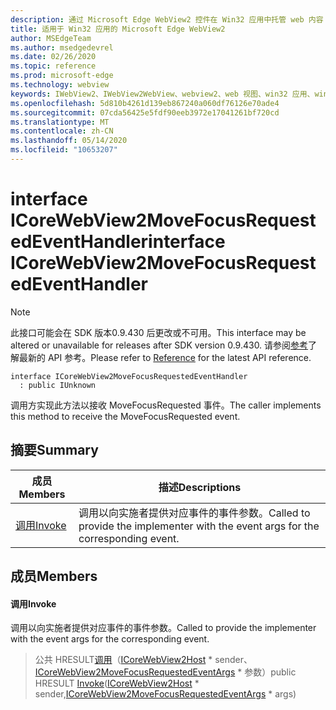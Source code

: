 ```yaml
---
description: 通过 Microsoft Edge WebView2 控件在 Win32 应用中托管 web 内容
title: 适用于 Win32 应用的 Microsoft Edge WebView2
author: MSEdgeTeam
ms.author: msedgedevrel
ms.date: 02/26/2020
ms.topic: reference
ms.prod: microsoft-edge
ms.technology: webview
keywords: IWebView2、IWebView2WebView、webview2、web 视图、win32 应用、win32、edge、ICoreWebView2、ICoreWebView2Host、浏览器控件、边缘 html
ms.openlocfilehash: 5d810b4261d139eb867240a060df76126e70ade4
ms.sourcegitcommit: 07cda56425e5fdf90eeb3972e17041261bf720cd
ms.translationtype: MT
ms.contentlocale: zh-CN
ms.lasthandoff: 05/14/2020
ms.locfileid: "10653207"
---
```

# <span data-ttu-id="686a8-104">interface ICoreWebView2MoveFocusRequestedEventHandler</span><span class="sxs-lookup"><span data-stu-id="686a8-104">interface ICoreWebView2MoveFocusRequestedEventHandler</span></span> 

> [!NOTE]
> <span data-ttu-id="686a8-105">此接口可能会在 SDK 版本0.9.430 后更改或不可用。</span><span class="sxs-lookup"><span data-stu-id="686a8-105">This interface may be altered or unavailable for releases after SDK version 0.9.430.</span></span> <span data-ttu-id="686a8-106">请参阅[参考](../../../webview2-api-reference.md)了解最新的 API 参考。</span><span class="sxs-lookup"><span data-stu-id="686a8-106">Please refer to [Reference](../../../webview2-api-reference.md) for the latest API reference.</span></span>

```
interface ICoreWebView2MoveFocusRequestedEventHandler
  : public IUnknown
```

<span data-ttu-id="686a8-107">调用方实现此方法以接收 MoveFocusRequested 事件。</span><span class="sxs-lookup"><span data-stu-id="686a8-107">The caller implements this method to receive the MoveFocusRequested event.</span></span>

## <span data-ttu-id="686a8-108">摘要</span><span class="sxs-lookup"><span data-stu-id="686a8-108">Summary</span></span>

 <span data-ttu-id="686a8-109">成员</span><span class="sxs-lookup"><span data-stu-id="686a8-109">Members</span></span>                        | <span data-ttu-id="686a8-110">描述</span><span class="sxs-lookup"><span data-stu-id="686a8-110">Descriptions</span></span>
--------------------------------|---------------------------------------------
[<span data-ttu-id="686a8-111">调用</span><span class="sxs-lookup"><span data-stu-id="686a8-111">Invoke</span></span>](#invoke) | <span data-ttu-id="686a8-112">调用以向实施者提供对应事件的事件参数。</span><span class="sxs-lookup"><span data-stu-id="686a8-112">Called to provide the implementer with the event args for the corresponding event.</span></span>

## <span data-ttu-id="686a8-113">成员</span><span class="sxs-lookup"><span data-stu-id="686a8-113">Members</span></span>

#### <span data-ttu-id="686a8-114">调用</span><span class="sxs-lookup"><span data-stu-id="686a8-114">Invoke</span></span> 

<span data-ttu-id="686a8-115">调用以向实施者提供对应事件的事件参数。</span><span class="sxs-lookup"><span data-stu-id="686a8-115">Called to provide the implementer with the event args for the corresponding event.</span></span>

> <span data-ttu-id="686a8-116">公共 HRESULT[调用](#invoke)（[ICoreWebView2Host](ICoreWebView2Host.md) \* sender、[ICoreWebView2MoveFocusRequestedEventArgs](ICoreWebView2MoveFocusRequestedEventArgs.md) \* 参数）</span><span class="sxs-lookup"><span data-stu-id="686a8-116">public HRESULT [Invoke](#invoke)([ICoreWebView2Host](ICoreWebView2Host.md) \* sender,[ICoreWebView2MoveFocusRequestedEventArgs](ICoreWebView2MoveFocusRequestedEventArgs.md) \* args)</span></span>

